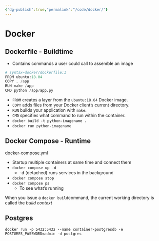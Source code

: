 ```yaml
---
{"dg-publish":true,"permalink":"/code/docker/"}
---
```


# Docker

## Dockerfile - Buildtime

-   Contains commands a user could call to assemble an image

```python
# syntax=docker/dockerfile:1
FROM ubuntu:18.04
COPY . /app
RUN make /app
CMD python /app/app.py
```

-   `FROM` creates a layer from the `ubuntu:18.04` Docker image.
-   `COPY` adds files from your Docker client’s current directory.
-   `RUN` builds your application with `make`.
-   `CMD` specifies what command to run within the container.
-   `docker build -t python-imagename .`
-   `docker run python-imagename`

## Docker Compose - Runtime

docker-compose.yml

-   Startup multiple containers at same time and connect them
-   `docker compose up -d`
    -   -d (detached) runs services in the background
-   `docker compose stop`
-   `docker compose ps`
    -   To see what’s running

When you issue a `docker build`command, the current working directory is called the _build context_

## Postgres

`docker run -p 5432:5432 --name container-postgresdb -e POSTGRES_PASSWORD=admin -d postgres`